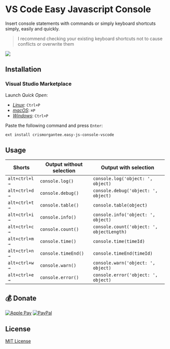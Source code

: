 # VS Code Easy Javascript Console

Insert console statements with commands or simply keyboard shortcuts simply, easily and quickly.
> I recommend checking your existing keyboard shortcuts not to cause conflicts or overwrite them


![](https://media.giphy.com/media/RJMv5dmRoShTUDRRCx/giphy.gif)
## Installation

### Visual Studio Marketplace

Launch _Quick Open_:

- [_Linux_](https://code.visualstudio.com/shortcuts/keyboard-shortcuts-linux.pdf): `Ctrl+P`
- [_macOS_](https://code.visualstudio.com/shortcuts/keyboard-shortcuts-macos.pdf): `⌘P`
- [_Windows_](https://code.visualstudio.com/shortcuts/keyboard-shortcuts-windows.pdf): `Ctrl+P`

Paste the following command and press `Enter`:

```shell
ext install crismorgantee.easy-js-console-vscode
```
## Usage

| Shorts          | Output without selection  | Output with selection                     |
| --------------- | ------------------------- | ----------------------------------------- |
| `alt+ctrl+l →`  | `console.log()`           | `console.log('object: ', object)`         |
| `alt+ctrl+d →`  | `console.debug()`         | `console.debug('object: ', object)`       |
| `alt+ctrl+t →`  | `console.table()`         | `console.table(object)`                   |
| `alt+ctrl+i →`  | `console.info()`          | `console.info('object: ', object)`        |
| `alt+ctrl+c →`  | `console.count()`         | `console.count('object: ', objectLength)` |
| `alt+ctrl+m →`  | `console.time()`          | `console.time(timeId)`                    |
| `alt+ctrl+n →`  | `console.timeEnd()`       | `console.timeEnd(timeId)`                 |
| `alt+ctrl+w →`  | `console.warn()`          | `console.warn('object: ', object)`        |
| `alt+ctrl+e →`  | `console.error()`         | `console.error('object: ', object)`       |


## 💰 Donate
[![Apple Pay](https://img.shields.io/badge/ApplePay-000000.svg?style=for-the-badge&logo=Apple-Pay&logoColor=white)](https://link-da-sua-pagina)
[![PayPal](https://img.shields.io/badge/PayPal-00457C?style=for-the-badge&logo=paypal&logoColor=white)](https://link-da-sua-pagina)
## License
[MIT License](LICENSE)